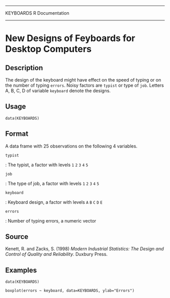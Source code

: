   ----------- -----------------
  KEYBOARDS   R Documentation
  ----------- -----------------

New Designs of Feyboards for Desktop Computers
==============================================

Description
-----------

The design of the keyboard might have effect on the speed of typing or
on the number of typing `errors`. Noisy factors are `typist` or type of
`job`. Letters A, B, C, D of variable `keyboard` denote the designs.

Usage
-----

    data(KEYBOARDS)

Format
------

A data frame with 25 observations on the following 4 variables.

`typist`

:   The typist, a factor with levels `1` `2` `3` `4` `5`

`job`

:   The type of job, a factor with levels `1` `2` `3` `4` `5`

`keyboard`

:   Keyboard design, a factor with levels `A` `B` `C` `D` `E`

`errors`

:   Number of typing errors, a numeric vector

Source
------

Kenett, R. and Zacks, S. (1998) *Modern Industrial Statistics: The
Design and Control of Quality and Reliability*. Duxbury Press.

Examples
--------

    data(KEYBOARDS)

    boxplot(errors ~ keyboard, data=KEYBOARDS, ylab="Errors")
